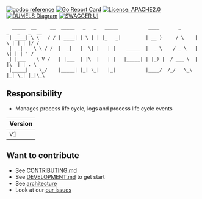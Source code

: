 [![godoc reference](https://img.shields.io/badge/godoc-reference-blue.svg)](https://pkg.go.dev/github.com/klovercloud-ci-cd/event-bank)
[![Go Report Card](https://goreportcard.com/badge/github.com/klovercloud-ci-cd/event-store)](https://goreportcard.com/report/github.com/klovercloud-ci-cd/event-bank)
[![License: APACHE2.0](https://img.shields.io/badge/License-apache2.0-green.svg)](https://opensource.org/licenses/Apache-2.0)
[![DUMELS Diagram](https://www.dumels.com/api/v1/badge/2c8273b5-1d01-469a-9db7-a611188d8ce7)](https://www.dumels.com/diagram/2c8273b5-1d01-469a-9db7-a611188d8ce7)
[![SWAGGER UI](https://img.shields.io/badge/swagger-api-green)](https://klovercloud-ci-cd.github.io/event-bank/)

```
  _____  __     __  _____   _   _   _____           ____       _      _   _   _  __
 | ____| \ \   / / | ____| | \ | | |_   _|         | __ )     / \    | \ | | | |/ /
 |  _|    \ \ / /  |  _|   |  \| |   | |    _____  |  _ \    / _ \   |  \| | | ' / 
 | |___    \ V /   | |___  | |\  |   | |   |_____| | |_) |  / ___ \  | |\  | | . \ 
 |_____|    \_/    |_____| |_| \_|   |_|           |____/  /_/   \_\ |_| \_| |_|\_\
```
## Responsibility

- Manages process life cycle, logs and process life cycle events

| Version 
|---------|
| v1      |
## Want to contribute

- See [CONTRIBUTING.md](markdownfiles/CONTRIBUTING.md)
- See [DEVELOPMENT.md](markdownfiles/DEVELOPMENT.md) to get start
- See [architecture](https://github.com/klovercloud-ci-cd/architecture)
- Look at our
  [our issues](https://github.com/klovercloud-ci-cd/klovercloud-ci-core/issues)

